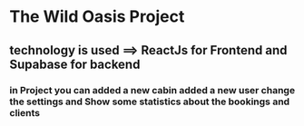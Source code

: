 # The Wild Oasis Project

## technology is used ==> ReactJs for Frontend and Supabase for backend

### in Project you can added a new cabin added a new user change the settings and Show some statistics about the bookings and clients
